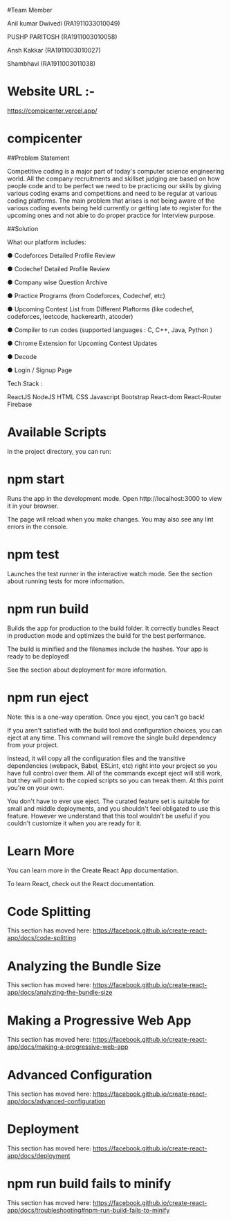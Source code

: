 #Team Member

Anil kumar Dwivedi (RA1911033010049)

PUSHP PARITOSH (RA1911003010058) 

Ansh Kakkar (RA1911003010027)

Shambhavi (RA1911003011038)

# Website URL :-
https://compicenter.vercel.app/

# compicenter
##Problem Statement

Competitive coding is a major part of today's computer science engineering world. All the company recruitments and skillset judging are based on how people code and to be perfect we need to be practicing our skills by giving various coding exams and competitions and need to be regular at various coding platforms. 
The main problem that arises is not being aware of the various coding events being held currently or getting late to register for the upcoming ones and not able to do proper practice for Interview purpose.


##Solution

What our platform includes:

●	Codeforces Detailed Profile Review

●	Codechef Detailed Profile Review

●	Company wise Question Archive

●	Practice Programs (from Codeforces, Codechef, etc)

●	Upcoming Contest List from Different Plaftorms (like codechef, codeforces, leetcode, hackerearth, atcoder)

●	Compiler to run codes (supported languages : C, C++, Java, Python )

●	Chrome Extension for Upcoming Contest Updates

●	 Decode

●	Login / Signup Page

Tech Stack :

ReactJS
NodeJS
HTML
CSS
Javascript
Bootstrap
React-dom
React-Router
Firebase


# Available Scripts
In the project directory, you can run:

# npm start
Runs the app in the development mode.
Open http://localhost:3000 to view it in your browser.

The page will reload when you make changes.
You may also see any lint errors in the console.

# npm test
Launches the test runner in the interactive watch mode.
See the section about running tests for more information.

# npm run build
Builds the app for production to the build folder.
It correctly bundles React in production mode and optimizes the build for the best performance.

The build is minified and the filenames include the hashes.
Your app is ready to be deployed!

See the section about deployment for more information.

# npm run eject
Note: this is a one-way operation. Once you eject, you can't go back!

If you aren't satisfied with the build tool and configuration choices, you can eject at any time. This command will remove the single build dependency from your project.

Instead, it will copy all the configuration files and the transitive dependencies (webpack, Babel, ESLint, etc) right into your project so you have full control over them. All of the commands except eject will still work, but they will point to the copied scripts so you can tweak them. At this point you're on your own.

You don't have to ever use eject. The curated feature set is suitable for small and middle deployments, and you shouldn't feel obligated to use this feature. However we understand that this tool wouldn't be useful if you couldn't customize it when you are ready for it.

# Learn More
You can learn more in the Create React App documentation.

To learn React, check out the React documentation.

# Code Splitting
This section has moved here: https://facebook.github.io/create-react-app/docs/code-splitting

# Analyzing the Bundle Size
This section has moved here: https://facebook.github.io/create-react-app/docs/analyzing-the-bundle-size

# Making a Progressive Web App
This section has moved here: https://facebook.github.io/create-react-app/docs/making-a-progressive-web-app

# Advanced Configuration
This section has moved here: https://facebook.github.io/create-react-app/docs/advanced-configuration

# Deployment
This section has moved here: https://facebook.github.io/create-react-app/docs/deployment

# npm run build fails to minify
This section has moved here: https://facebook.github.io/create-react-app/docs/troubleshooting#npm-run-build-fails-to-minify
